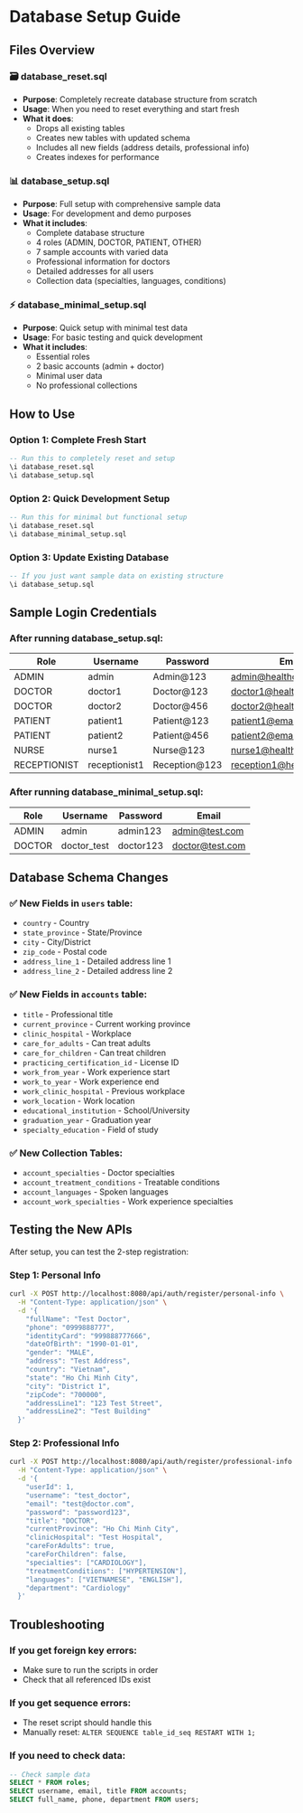 # Database Setup Guide

## Files Overview

### 🗃️ **database_reset.sql**
- **Purpose**: Completely recreate database structure from scratch
- **Usage**: When you need to reset everything and start fresh
- **What it does**: 
  - Drops all existing tables
  - Creates new tables with updated schema
  - Includes all new fields (address details, professional info)
  - Creates indexes for performance

### 📊 **database_setup.sql** 
- **Purpose**: Full setup with comprehensive sample data
- **Usage**: For development and demo purposes
- **What it includes**:
  - Complete database structure
  - 4 roles (ADMIN, DOCTOR, PATIENT, OTHER)
  - 7 sample accounts with varied data
  - Professional information for doctors
  - Detailed addresses for all users
  - Collection data (specialties, languages, conditions)

### ⚡ **database_minimal_setup.sql**
- **Purpose**: Quick setup with minimal test data
- **Usage**: For basic testing and quick development
- **What it includes**:
  - Essential roles
  - 2 basic accounts (admin + doctor)
  - Minimal user data
  - No professional collections

## How to Use

### Option 1: Complete Fresh Start
```sql
-- Run this to completely reset and setup
\i database_reset.sql
\i database_setup.sql
```

### Option 2: Quick Development Setup
```sql
-- Run this for minimal but functional setup
\i database_reset.sql
\i database_minimal_setup.sql
```

### Option 3: Update Existing Database
```sql
-- If you just want sample data on existing structure
\i database_setup.sql
```

## Sample Login Credentials

### After running database_setup.sql:

| Role | Username | Password | Email |
|------|----------|----------|-------|
| ADMIN | admin | Admin@123 | admin@healthcare.com |
| DOCTOR | doctor1 | Doctor@123 | doctor1@healthcare.com |
| DOCTOR | doctor2 | Doctor@456 | doctor2@healthcare.com |
| PATIENT | patient1 | Patient@123 | patient1@email.com |
| PATIENT | patient2 | Patient@456 | patient2@email.com |
| NURSE | nurse1 | Nurse@123 | nurse1@healthcare.com |
| RECEPTIONIST | receptionist1 | Reception@123 | reception1@healthcare.com |

### After running database_minimal_setup.sql:

| Role | Username | Password | Email |
|------|----------|----------|-------|
| ADMIN | admin | admin123 | admin@test.com |
| DOCTOR | doctor_test | doctor123 | doctor@test.com |

## Database Schema Changes

### ✅ New Fields in `users` table:
- `country` - Country
- `state_province` - State/Province  
- `city` - City/District
- `zip_code` - Postal code
- `address_line_1` - Detailed address line 1
- `address_line_2` - Detailed address line 2

### ✅ New Fields in `accounts` table:
- `title` - Professional title
- `current_province` - Current working province
- `clinic_hospital` - Workplace
- `care_for_adults` - Can treat adults
- `care_for_children` - Can treat children
- `practicing_certification_id` - License ID
- `work_from_year` - Work experience start
- `work_to_year` - Work experience end
- `work_clinic_hospital` - Previous workplace
- `work_location` - Work location
- `educational_institution` - School/University
- `graduation_year` - Graduation year
- `specialty_education` - Field of study

### ✅ New Collection Tables:
- `account_specialties` - Doctor specialties
- `account_treatment_conditions` - Treatable conditions
- `account_languages` - Spoken languages
- `account_work_specialties` - Work experience specialties

## Testing the New APIs

After setup, you can test the 2-step registration:

### Step 1: Personal Info
```bash
curl -X POST http://localhost:8080/api/auth/register/personal-info \
  -H "Content-Type: application/json" \
  -d '{
    "fullName": "Test Doctor",
    "phone": "0999888777",
    "identityCard": "999888777666",
    "dateOfBirth": "1990-01-01",
    "gender": "MALE",
    "address": "Test Address",
    "country": "Vietnam",
    "state": "Ho Chi Minh City",
    "city": "District 1",
    "zipCode": "700000",
    "addressLine1": "123 Test Street",
    "addressLine2": "Test Building"
  }'
```

### Step 2: Professional Info
```bash
curl -X POST http://localhost:8080/api/auth/register/professional-info \
  -H "Content-Type: application/json" \
  -d '{
    "userId": 1,
    "username": "test_doctor",
    "email": "test@doctor.com",
    "password": "password123",
    "title": "DOCTOR",
    "currentProvince": "Ho Chi Minh City",
    "clinicHospital": "Test Hospital",
    "careForAdults": true,
    "careForChildren": false,
    "specialties": ["CARDIOLOGY"],
    "treatmentConditions": ["HYPERTENSION"],
    "languages": ["VIETNAMESE", "ENGLISH"],
    "department": "Cardiology"
  }'
```

## Troubleshooting

### If you get foreign key errors:
- Make sure to run the scripts in order
- Check that all referenced IDs exist

### If you get sequence errors:
- The reset script should handle this
- Manually reset: `ALTER SEQUENCE table_id_seq RESTART WITH 1;`

### If you need to check data:
```sql
-- Check sample data
SELECT * FROM roles;
SELECT username, email, title FROM accounts;
SELECT full_name, phone, department FROM users;
```
